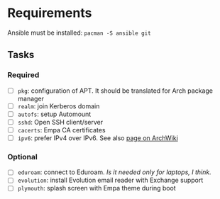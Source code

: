 # Requirements

Ansible must be installed: `pacman -S ansible git`

## Tasks

### Required

- [ ] `pkg`: configuration of APT. It should be translated for Arch package manager
- [ ] `realm`: join Kerberos domain
- [ ] `autofs`: setup Automount
- [ ] `sshd`: Open SSH client/server
- [ ] `cacerts`: Empa CA certificates
- [ ] `ipv6`: prefer IPv4 over IPv6. See also [page on ArchWiki](https://wiki.archlinux.org/index.php/IPv6#Prefer_IPv4_over_IPv6)

### Optional

- [ ] `eduroam`: connect to Eduroam. *Is it needed only for laptops, I think.*
- [ ] `evolution`: install Evolution email reader with Exchange support
- [ ] `plymouth`: splash screen with Empa theme during boot
